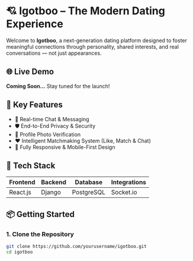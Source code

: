 # 💘 Igotboo – The Modern Dating Experience

Welcome to **Igotboo**, a next-generation dating platform designed to foster meaningful connections through personality, shared interests, and real conversations — not just appearances.

## 🌐 Live Demo

**Coming Soon...** Stay tuned for the launch!

## 🚀 Key Features

- 💬 Real-time Chat & Messaging  
- 🛡️ End-to-End Privacy & Security  
- 📸 Profile Photo Verification  
- ❤️ Intelligent Matchmaking System (Like, Match & Chat)  
- 📱 Fully Responsive & Mobile-First Design  

## 🧰 Tech Stack

| Frontend       | Backend     | Database     | Integrations                         |
|----------------|-------------|--------------|--------------------------------------|
| React.js       | Django      | PostgreSQL   | Socket.io|

## 📦 Getting Started

### 1. Clone the Repository

```bash
git clone https://github.com/yourusername/igotboo.git
cd igotboo
